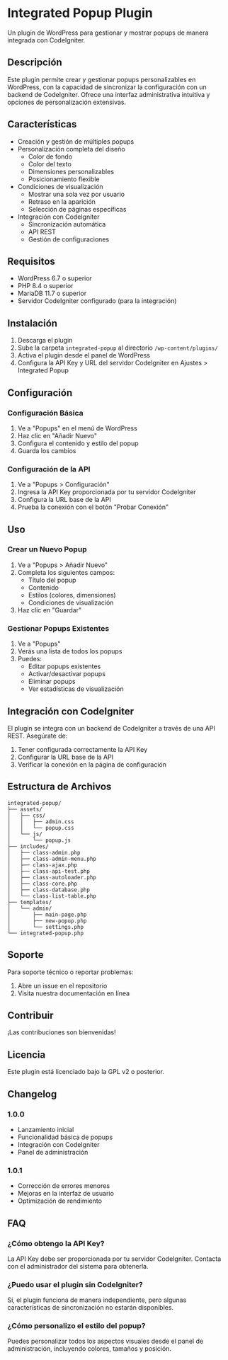 # Integrated Popup Plugin

Un plugin de WordPress para gestionar y mostrar popups de manera integrada con CodeIgniter.

## Descripción

Este plugin permite crear y gestionar popups personalizables en WordPress, con la capacidad de sincronizar la configuración con un backend de CodeIgniter. Ofrece una interfaz administrativa intuitiva y opciones de personalización extensivas.

## Características

- Creación y gestión de múltiples popups
- Personalización completa del diseño
  - Color de fondo
  - Color del texto
  - Dimensiones personalizables
  - Posicionamiento flexible
- Condiciones de visualización
  - Mostrar una sola vez por usuario
  - Retraso en la aparición
  - Selección de páginas específicas
- Integración con CodeIgniter
  - Sincronización automática
  - API REST
  - Gestión de configuraciones

## Requisitos

- WordPress 6.7 o superior
- PHP 8.4 o superior
- MariaDB 11.7 o superior
- Servidor CodeIgniter configurado (para la integración)

## Instalación

1. Descarga el plugin
2. Sube la carpeta `integrated-popup` al directorio `/wp-content/plugins/`
3. Activa el plugin desde el panel de WordPress
4. Configura la API Key y URL del servidor CodeIgniter en Ajustes > Integrated Popup

## Configuración

### Configuración Básica

1. Ve a "Popups" en el menú de WordPress
2. Haz clic en "Añadir Nuevo"
3. Configura el contenido y estilo del popup
4. Guarda los cambios

### Configuración de la API

1. Ve a "Popups > Configuración"
2. Ingresa la API Key proporcionada por tu servidor CodeIgniter
3. Configura la URL base de la API
4. Prueba la conexión con el botón "Probar Conexión"

## Uso

### Crear un Nuevo Popup

1. Ve a "Popups > Añadir Nuevo"
2. Completa los siguientes campos:
   - Título del popup
   - Contenido
   - Estilos (colores, dimensiones)
   - Condiciones de visualización
3. Haz clic en "Guardar"

### Gestionar Popups Existentes

1. Ve a "Popups"
2. Verás una lista de todos los popups
3. Puedes:
   - Editar popups existentes
   - Activar/desactivar popups
   - Eliminar popups
   - Ver estadísticas de visualización

## Integración con CodeIgniter

El plugin se integra con un backend de CodeIgniter a través de una API REST. Asegúrate de:

1. Tener configurada correctamente la API Key
2. Configurar la URL base de la API
3. Verificar la conexión en la página de configuración

## Estructura de Archivos

```
integrated-popup/
├── assets/
│   ├── css/
│   │   ├── admin.css
│   │   └── popup.css
│   └── js/
│       └── popup.js
├── includes/
│   ├── class-admin.php
│   ├── class-admin-menu.php
│   ├── class-ajax.php
│   ├── class-api-test.php
│   ├── class-autoloader.php
│   ├── class-core.php
│   ├── class-database.php
│   └── class-list-table.php
├── templates/
│   └── admin/
│       ├── main-page.php
│       ├── new-popup.php
│       └── settings.php
└── integrated-popup.php
```

## Soporte

Para soporte técnico o reportar problemas:

1. Abre un issue en el repositorio
2. Visita nuestra documentación en línea

## Contribuir

¡Las contribuciones son bienvenidas!

## Licencia

Este plugin está licenciado bajo la GPL v2 o posterior.

## Changelog

### 1.0.0
- Lanzamiento inicial
- Funcionalidad básica de popups
- Integración con CodeIgniter
- Panel de administración

### 1.0.1
- Corrección de errores menores
- Mejoras en la interfaz de usuario
- Optimización de rendimiento


## FAQ

### ¿Cómo obtengo la API Key?

La API Key debe ser proporcionada por tu servidor CodeIgniter. Contacta con el administrador del sistema para obtenerla.

### ¿Puedo usar el plugin sin CodeIgniter?

Sí, el plugin funciona de manera independiente, pero algunas características de sincronización no estarán disponibles.

### ¿Cómo personalizo el estilo del popup?

Puedes personalizar todos los aspectos visuales desde el panel de administración, incluyendo colores, tamaños y posición.
